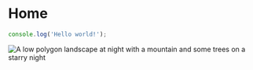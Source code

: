 # Home

``` js
console.log('Hello world!');
```

![A low polygon landscape at night with a mountain and some trees on a starry night](/images/landscape.svg)

